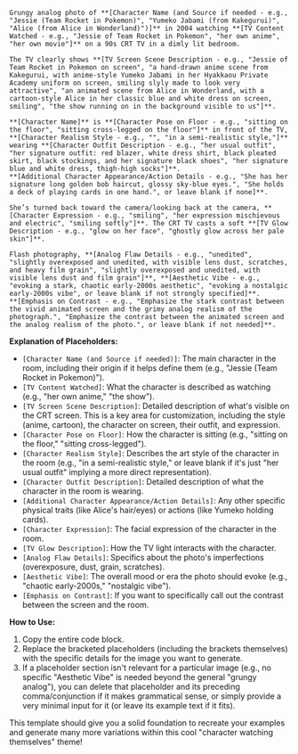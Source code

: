 ```
Grungy analog photo of **[Character Name (and Source if needed - e.g., "Jessie (Team Rocket in Pokemon)", "Yumeko Jabami (from Kakegurui)", "Alice (from Alice in Wonderland)")]** in 2004 watching **[TV Content Watched - e.g., "Jessie of Team Rocket in Pokemon", "her own anime", "her own movie"]** on a 90s CRT TV in a dimly lit bedroom.

The TV clearly shows **[TV Screen Scene Description - e.g., "Jessie of Team Rocket in Pokemon on screen", "a hand-drawn anime scene from Kakegurui, with anime-style Yumeko Jabami in her Hyakkaou Private Academy uniform on screen, smiling slyly made to look very attractive", "an animated scene from Alice in Wonderland, with a cartoon-style Alice in her classic blue and white dress on screen, smiling", "the show running on in the background visible to us"]**.

**[Character Name]** is **[Character Pose on Floor - e.g., "sitting on the floor", "sitting cross-legged on the floor"]** in front of the TV, **[Character Realism Style - e.g., "", "in a semi-realistic style,"]** wearing **[Character Outfit Description - e.g., "her usual outfit", "her signature outfit: red blazer, white dress shirt, black pleated skirt, black stockings, and her signature black shoes", "her signature blue and white dress, thigh-high socks"]**.
**[Additional Character Appearance/Action Details - e.g., "She has her signature long golden bob haircut, glossy sky-blue eyes.", "She holds a deck of playing cards in one hand.", or leave blank if none]**.

She’s turned back toward the camera/looking back at the camera, **[Character Expression - e.g., "smiling", "her expression mischievous and electric", "smiling softly"]**. The CRT TV casts a soft **[TV Glow Description - e.g., "glow on her face", "ghostly glow across her pale skin"]**.

Flash photography, **[Analog Flaw Details - e.g., "unedited", "slightly overexposed and unedited, with visible lens dust, scratches, and heavy film grain", "slightly overexposed and unedited, with visible lens dust and film grain"]**, **[Aesthetic Vibe - e.g., "evoking a stark, chaotic early-2000s aesthetic", "evoking a nostalgic early-2000s vibe", or leave blank if not strongly specified]**.
**[Emphasis on Contrast - e.g., "Emphasize the stark contrast between the vivid animated screen and the grimy analog realism of the photograph.", "Emphasize the contrast between the animated screen and the analog realism of the photo.", or leave blank if not needed]**.
```

**Explanation of Placeholders:**

*   `[Character Name (and Source if needed)]`: The main character in the room, including their origin if it helps define them (e.g., "Jessie (Team Rocket in Pokemon)").
*   `[TV Content Watched]`: What the character is described as watching (e.g., "her own anime," "the show").
*   `[TV Screen Scene Description]`: Detailed description of what's visible on the CRT screen. This is a key area for customization, including the style (anime, cartoon), the character on screen, their outfit, and expression.
*   `[Character Pose on Floor]`: How the character is sitting (e.g., "sitting on the floor," "sitting cross-legged").
*   `[Character Realism Style]`: Describes the art style of the character in the room (e.g., "in a semi-realistic style," or leave blank if it's just "her usual outfit" implying a more direct representation).
*   `[Character Outfit Description]`: Detailed description of what the character in the room is wearing.
*   `[Additional Character Appearance/Action Details]`: Any other specific physical traits (like Alice's hair/eyes) or actions (like Yumeko holding cards).
*   `[Character Expression]`: The facial expression of the character in the room.
*   `[TV Glow Description]`: How the TV light interacts with the character.
*   `[Analog Flaw Details]`: Specifics about the photo's imperfections (overexposure, dust, grain, scratches).
*   `[Aesthetic Vibe]`: The overall mood or era the photo should evoke (e.g., "chaotic early-2000s," "nostalgic vibe").
*   `[Emphasis on Contrast]`: If you want to specifically call out the contrast between the screen and the room.

**How to Use:**

1.  Copy the entire code block.
2.  Replace the bracketed placeholders (including the brackets themselves) with the specific details for the image you want to generate.
3.  If a placeholder section isn't relevant for a particular image (e.g., no specific "Aesthetic Vibe" is needed beyond the general "grungy analog"), you can delete that placeholder and its preceding comma/conjunction if it makes grammatical sense, or simply provide a very minimal input for it (or leave its example text if it fits).

This template should give you a solid foundation to recreate your examples and generate many more variations within this cool "character watching themselves" theme!
